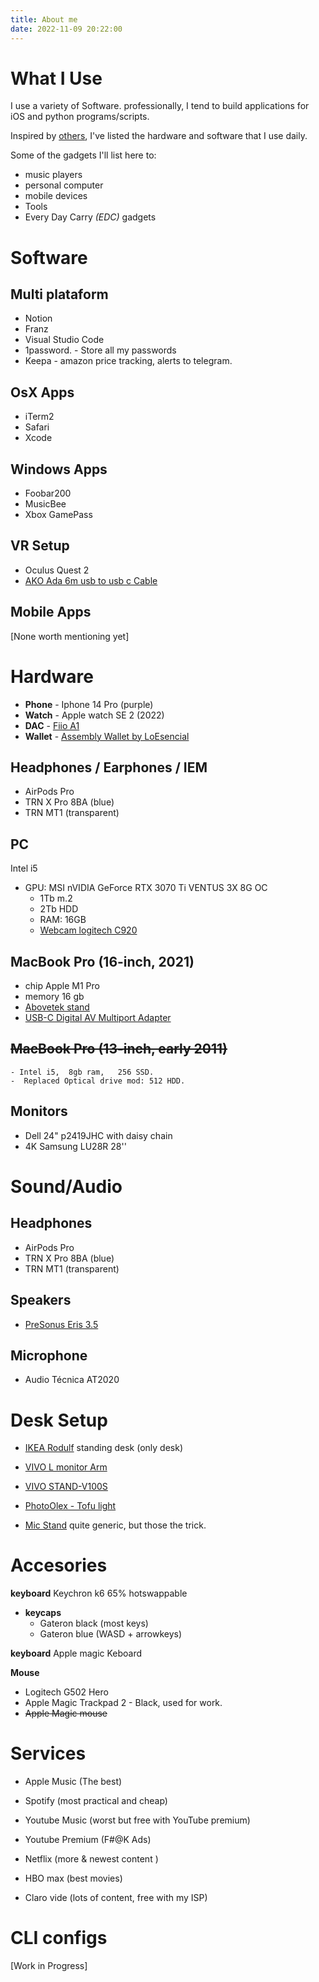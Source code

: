 ```yaml
---
title: About me
date: 2022-11-09 20:22:00
---
```

# What I Use
I use a variety of Software. professionally,   I tend to build applications for iOS and python programs/scripts. 

Inspired by [others](https://uses.tech), I've listed the hardware and software that I use daily.

Some of the gadgets I'll list here to:
 - music players
 - personal computer
 - mobile devices
 - Tools
 - Every Day Carry *(EDC)* gadgets

# Software

## Multi plataform
- Notion
- Franz
- Visual Studio Code
- 1password. - Store all my passwords
- Keepa - amazon price tracking,   alerts to telegram.
 
## OsX Apps
- iTerm2
- Safari
- Xcode

## Windows Apps
- Foobar200
- MusicBee
- Xbox GamePass

## VR Setup
- Oculus Quest 2 
- [AKO Ada 6m usb to usb c Cable](https://www.amazon.com.mx/AkoaDa-amplificador-transferencia-velocidad-auriculares/dp/B08Q3LSK27/ref=sr_1_1?__mk_es_MX=%C3%85M%C3%85%C5%BD%C3%95%C3%91&crid=38NO9CYZ9148R&keywords=akoada+usb+to+usb+cable+oculus&qid=1669161164&qu=eyJxc2MiOiIwLjk3IiwicXNhIjoiMC4wMCIsInFzcCI6IjAuMDAifQ%3D%3D&sprefix=akoada+usb+to+usb+cable+oculus%2Caps%2C109&sr=8-1)


## Mobile Apps
[None worth mentioning yet]

# Hardware
- **Phone** - Iphone 14 Pro (purple)        
- **Watch** - Apple watch SE 2 (2022)    
- **DAC** - [Fiio A1](https://fiio.com/a1)     
- **Wallet** -  [Assembly Wallet by LoEsencial](https://loesencial.mx/shop/assemblywallet1)    

## Headphones / Earphones / IEM
- AirPods Pro 
- TRN X Pro 8BA (blue)
- TRN MT1 (transparent)

## PC    
Intel i5 
- GPU: MSI nVIDIA GeForce RTX 3070 Ti VENTUS 3X 8G OC
    - 1Tb m.2 
    - 2Tb HDD     
    - RAM: 16GB
    - [Webcam logitech C920](https://www.amazon.com.mx/Logitech-privacidad-Correcci%C3%B3n-Iluminaci%C3%B3n-Chromebook/dp/B07K986YLL/ref=sr_1_2?keywords=logitech%20webcam&qid=1668049782&qu=eyJxc2MiOiIzLjUxIiwicXNhIjoiMy4wNCIsInFzcCI6IjIuNzkifQ==&sr=8-2) 

## **MacBook Pro (16-inch, 2021)**  
- chip Apple M1 Pro 
- memory 16 gb  
- [Abovetek stand](https://www.amazon.com.mx/vertical-ordenador-port%C3%A1til-compatible-port%C3%A1tiles/dp/B08F73W3XS/ref=sr_1_4?__mk_es_MX=%C3%85M%C3%85%C5%BD%C3%95%C3%91&crid=36ZUK2HB3W5OO&keywords=abovetek%20mac%20stand&qid=1668047810&sprefix=abovetek%20mac%20stan,aps,289&sr=8-4)    
- [USB-C Digital AV Multiport Adapter](https://www.apple.com/shop/product/MUF82AM/A/usb-c-digital-av-multiport-adapter?fnode=802a9b740a46b87f917dcaf952c73dd2a1a0af6efbc9ffaca7d4a6460e570ca786f64efc3ea92eb3b362011df11ef9d13946161a348b80da7aa414a9f4359b1473ca6e87dd1f1408709e59cd7885db741715d35ff035b1faab0bfd8a97e67066dacb2be3266e1858437f92dd71d53e59)  

 ## ~~MacBook Pro (13-inch,  early 2011)~~
    - Intel i5,  8gb ram,   256 SSD.   
	-  Replaced Optical drive mod: 512 HDD.  

## Monitors
- Dell 24" p2419JHC with daisy chain 
- 4K Samsung LU28R 28''    

# Sound/Audio

## Headphones
- AirPods Pro 
- TRN X Pro 8BA (blue)
- TRN MT1 (transparent)

## Speakers
- [PreSonus Eris 3.5](https://www.presonus.com/productos/es/Eris-E35) 

## Microphone
- Audio Técnica AT2020

# Desk Setup
- [IKEA Rodulf](https://www.ikea.com/gb/en/p/rodulf-underframe-sit-stand-f-table-top-white-00497378/) standing desk (only desk)
- [VIVO L monitor Arm](https://www.amazon.com.mx/Single-Monitor-Adjustable-Articulating-STAND-V001/dp/B00B21TLQU/ref=sr_1_59_sspa?__mk_es_MX=%C3%85M%C3%85%C5%BD%C3%95%C3%91&crid=39XMPPAE3OO6N&keywords=brazo%20para%20monitor%20vivo&qid=1668049553&qu=eyJxc2MiOiIzLjkwIiwicXNhIjoiMy40MCIsInFzcCI6IjIuMDQifQ==&sprefix=brazo%20para%20monitor%20vivo,aps,132&sr=8-59-spons&psc=1)
- [VIVO STAND-V100S](https://www.amazon.com.mx/gp/product/B08L453KYG/ref=ppx_yo_dt_b_search_asin_title?ie=UTF8&psc=1)

- [PhotoOlex - Tofu light](https://www.amazon.com.mx/gp/product/B0B182RZ7F/ref=ppx_yo_dt_b_search_asin_title?ie=UTF8&psc=1)
- [Mic Stand](https://www.amazon.com.mx/gp/product/B09FJRNDZC/ref=ppx_yo_dt_b_search_asin_title?ie=UTF8&psc=1) quite generic,   but those the trick.


# Accesories
**keyboard** Keychron k6 65% hotswappable
- **keycaps** 
	- Gateron black (most keys) 
	- Gateron blue (WASD + arrowkeys) 

**keyboard**  Apple magic Keboard

**Mouse**
- Logitech G502 Hero
- Apple Magic Trackpad 2 - Black,   used for work.
- ~~Apple Magic mouse~~

# Services
- Apple Music (The best)
- Spotify (most practical and cheap)
- Youtube Music (worst but free with YouTube premium)

- Youtube Premium (F#@K Ads)
- Netflix (more & newest content )
- HBO max (best movies)
- Claro vide (lots of content, free with my ISP)

# CLI configs
[Work in Progress]